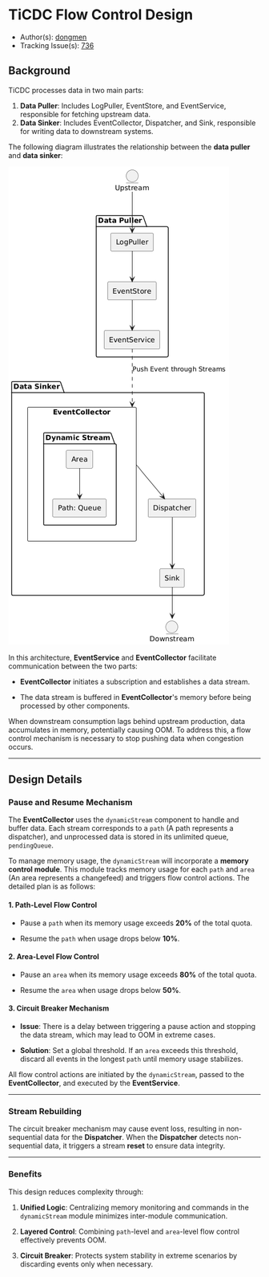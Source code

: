 # TiCDC Flow Control Design

- Author(s): [dongmen](https://github.com/asddongmen)
- Tracking Issue(s): [736](https://github.com/pingcap/ticdc/issues/736)

## Background

TiCDC processes data in two main parts:

1. **Data Puller**: Includes LogPuller, EventStore, and EventService, responsible for fetching upstream data.
2. **Data Sinker**: Includes EventCollector, Dispatcher, and Sink, responsible for writing data to downstream systems.

The following diagram illustrates the relationship between the **data puller** and **data sinker**:

![Data Flow](../media/flow-control-1.png)
<!-- The source file for this diagram: docs/design/medias/flow-control-1.puml -->

In this architecture, **EventService** and **EventCollector** facilitate communication between the two parts:  

- **EventCollector** initiates a subscription and establishes a data stream.  

- The data stream is buffered in **EventCollector**'s memory before being processed by other components.

When downstream consumption lags behind upstream production, data accumulates in memory, potentially causing OOM. To address this, a flow control mechanism is necessary to stop pushing data when congestion occurs.

---

## Design Details

### Pause and Resume Mechanism

The **EventCollector** uses the `dynamicStream` component to handle and buffer data. Each stream corresponds to a `path` (A path represents a dispatcher), and unprocessed data is stored in its unlimited queue, `pendingQueue`.

To manage memory usage, the `dynamicStream` will incorporate a **memory control module**. This module tracks memory usage for each `path` and `area` (An area represents a changefeed) and triggers flow control actions. The detailed plan is as follows:

#### 1. Path-Level Flow Control

- Pause a `path` when its memory usage exceeds **20%** of the total quota.

- Resume the `path` when usage drops below **10%**.

#### 2. Area-Level Flow Control

- Pause an `area` when its memory usage exceeds **80%** of the total quota.

- Resume the `area` when usage drops below **50%**.

#### 3. Circuit Breaker Mechanism

- **Issue**: There is a delay between triggering a pause action and stopping the data stream, which may lead to OOM in extreme cases.

- **Solution**: Set a global threshold. If an `area` exceeds this threshold, discard all events in the longest `path` until memory usage stabilizes.

All flow control actions are initiated by the `dynamicStream`, passed to the **EventCollector**, and executed by the **EventService**.

---

### Stream Rebuilding

The circuit breaker mechanism may cause event loss, resulting in non-sequential data for the **Dispatcher**. When the **Dispatcher** detects non-sequential data, it triggers a stream **reset** to ensure data integrity.

---

### Benefits

This design reduces complexity through:

1. **Unified Logic**: Centralizing memory monitoring and commands in the `dynamicStream` module minimizes inter-module communication.

2. **Layered Control**: Combining `path`-level and `area`-level flow control effectively prevents OOM.

3. **Circuit Breaker**: Protects system stability in extreme scenarios by discarding events only when necessary.
